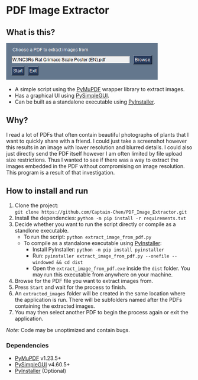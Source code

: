 # PDF Image Extractor

## What is this?
![PDF Image Extractor](preview.png)
* A simple script using the [PyMuPDF](https://pymupdf.readthedocs.io/en/latest/) wrapper library to extract images.
* Has a graphical UI using [PySimpleGUI](https://www.pysimplegui.org/en/latest/call%20reference/).
* Can be built as a standalone executable using [PyInstaller](https://pyinstaller.org/en/stable/).

## Why?
I read a lot of PDFs that often contain beautiful photographs of plants that I want to quickly share with a friend. I could just take a screenshot however this results in an image with lower resolution and blurred details. I could also just directly send the PDF itself however I am often limited by file upload size restrictions. Thus I wanted to see if there was a way to extract the images embedded in the PDF without compromising on image resolution. This program is a result of that investigation.

## How to install and run
1. Clone the project:  
`git clone https://github.com/Captain-Chen/PDF_Image_Extractor.git`
2. Install the dependencies: `python -m pip install -r requirements.txt`
2. Decide whether you want to run the script directly or compile as a standlone executable.
    * To run the script: 
    `python extract_image_from_pdf.py`  
    * To compile as a standalone executable using [PyInstaller](https://pyinstaller.org/en/stable/installation.html):
        * Install PyInstaller: `python -m pip install pyinstaller`
        * Run: `pyinstaller extract_image_from_pdf.py --onefile --windowed && cd dist`
        * Open the `extract_image_from_pdf.exe` inside the `dist` folder. You may run this executable from anywhere on your machine.
3. Browse for the PDF file you want to extract images from.
4. Press `Start` and wait for the process to finish.
5. An `extracted_images` folder will be created in the same location where the application is run. There will be subfolders named after the PDFs containing the extracted images.
6. You may then select another PDF to begin the process again or exit the application.

*Note:* Code may be unoptimized and contain bugs.

### Dependencies
* [PyMuPDF](https://pymupdf.readthedocs.io/en/latest/installation.html) v1.23.5+
* [PySimpleGUI](https://www.pysimplegui.org/en/latest/#install) v4.60.5+
* [PyInstaller](https://pyinstaller.org/en/stable/installation.html) (Optional)